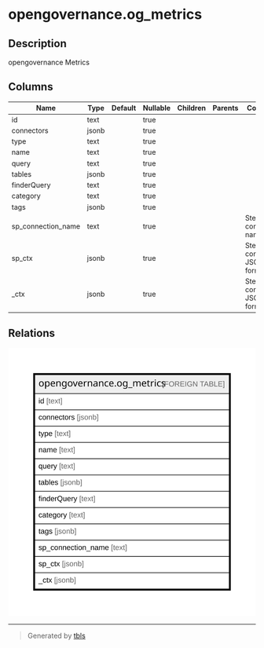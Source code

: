 # opengovernance.og_metrics

## Description

opengovernance Metrics

## Columns

| Name | Type | Default | Nullable | Children | Parents | Comment |
| ---- | ---- | ------- | -------- | -------- | ------- | ------- |
| id | text |  | true |  |  |  |
| connectors | jsonb |  | true |  |  |  |
| type | text |  | true |  |  |  |
| name | text |  | true |  |  |  |
| query | text |  | true |  |  |  |
| tables | jsonb |  | true |  |  |  |
| finderQuery | text |  | true |  |  |  |
| category | text |  | true |  |  |  |
| tags | jsonb |  | true |  |  |  |
| sp_connection_name | text |  | true |  |  | Steampipe connection name. |
| sp_ctx | jsonb |  | true |  |  | Steampipe context in JSON form. |
| _ctx | jsonb |  | true |  |  | Steampipe context in JSON form. |

## Relations

![er](opengovernance.og_metrics.svg)

---

> Generated by [tbls](https://github.com/k1LoW/tbls)
